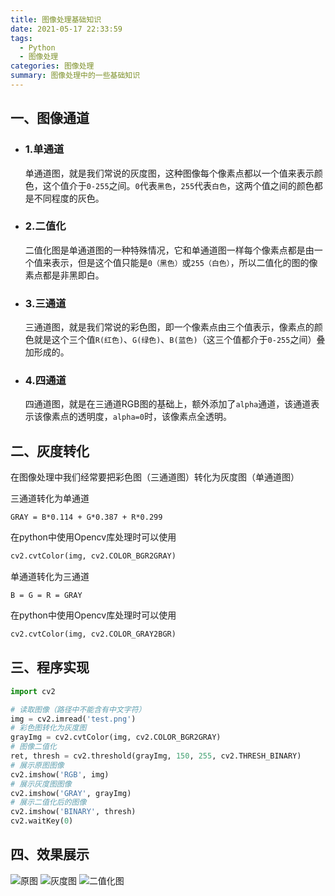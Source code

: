 ```yaml
---
title: 图像处理基础知识
date: 2021-05-17 22:33:59
tags:
  - Python
  - 图像处理
categories: 图像处理
summary: 图像处理中的一些基础知识
---
```

## 一、图像通道
- ### 1.单通道
    单通道图，就是我们常说的灰度图，这种图像每个像素点都以一个值来表示颜色，这个值介于`0-255`之间。`0`代表`黑色`，`255`代表`白色`，这两个值之间的颜色都是不同程度的灰色。
- ### 2.二值化
    二值化图是单通道图的一种特殊情况，它和单通道图一样每个像素点都是由一个值来表示，但是这个值只能是`0（黑色）`或`255（白色）`，所以二值化的图的像素点都是非黑即白。
- ### 3.三通道
    三通道图，就是我们常说的彩色图，即一个像素点由三个值表示，像素点的颜色就是这个三个值`R(红色)`、`G(绿色)`、`B(蓝色)`（这三个值都介于`0-255`之间）叠加形成的。
- ### 4.四通道
    四通道图，就是在三通道RGB图的基础上，额外添加了`alpha`通道，该通道表示该像素点的透明度，`alpha=0`时，该像素点全透明。

## 二、灰度转化
在图像处理中我们经常要把彩色图（三通道图）转化为灰度图（单通道图）

三通道转化为单通道
```
GRAY = B*0.114 + G*0.387 + R*0.299
```
在python中使用Opencv库处理时可以使用
```python
cv2.cvtColor(img, cv2.COLOR_BGR2GRAY)
```

单通道转化为三通道
```
B = G = R = GRAY
```
在python中使用Opencv库处理时可以使用
```python
cv2.cvtColor(img, cv2.COLOR_GRAY2BGR)
```
## 三、程序实现

```python
import cv2

# 读取图像（路径中不能含有中文字符）
img = cv2.imread('test.png')
# 彩色图转化为灰度图
grayImg = cv2.cvtColor(img, cv2.COLOR_BGR2GRAY)
# 图像二值化
ret, thresh = cv2.threshold(grayImg, 150, 255, cv2.THRESH_BINARY)
# 展示原图图像
cv2.imshow('RGB', img)
# 展示灰度图图像
cv2.imshow('GRAY', grayImg)
# 展示二值化后的图像
cv2.imshow('BINARY', thresh)
cv2.waitKey(0)
```
## 四、效果展示
![原图](https://od.alonesoul.club/api?path=/Blog/20210517/RGB.png&raw=true)
![灰度图](https://od.alonesoul.club/api?path=/Blog/20210517/GRAY.png&raw=true)
![二值化图](https://od.alonesoul.club/api?path=/Blog/20210517/BINARY.png&raw=true)